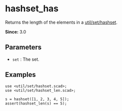 # hashset_has

Returns the length of the elements in a [util/set/hashset](https://openhome.cc/eGossip/OpenSCAD/lib3x-hashset.html).

**Since:** 3.0

## Parameters

- `set` : The set.

## Examples

    use <util/set/hashset.scad>;
    use <util/set/hashset_len.scad>;

    s = hashset([1, 2, 3, 4, 5]);
    assert(hashset_len(s) == 5);

